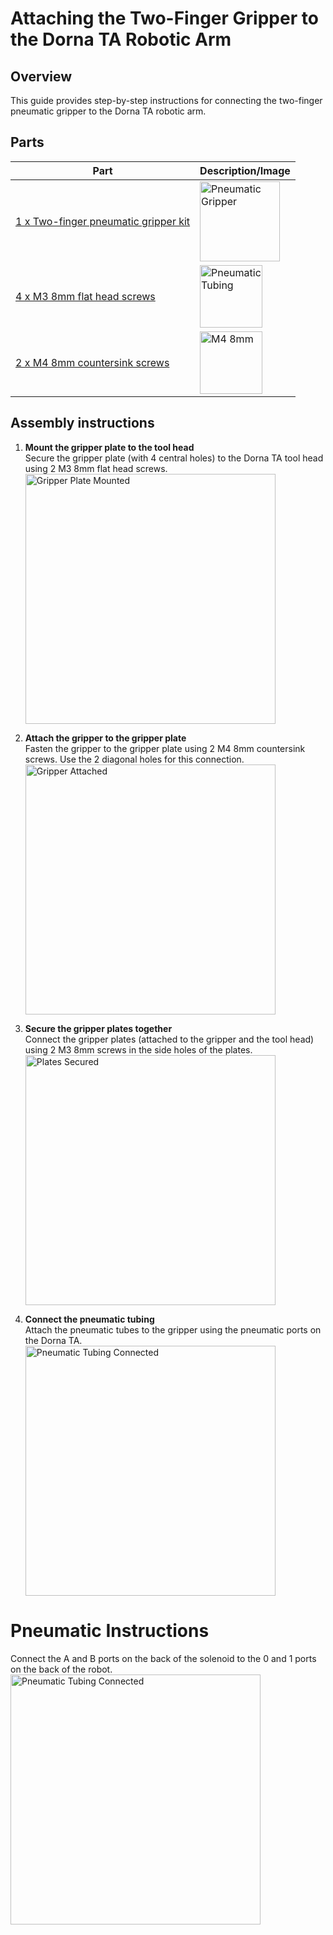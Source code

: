 # **Attaching the Two-Finger Gripper to the Dorna TA Robotic Arm**

## **Overview**
This guide provides step-by-step instructions for connecting the two-finger pneumatic gripper to the Dorna TA robotic arm.

## **Parts**
| **Part** | **Description/Image** |
|---|---|
| [1 x Two-finger pneumatic gripper kit](https://dorna.ai/grippers/pneumatic-gripper-kit/) | <img src="https://i.imgur.com/8gringR.png" alt="Pneumatic Gripper" width="128"/> |
| [4 x M3 8mm flat head screws](https://www.mcmaster.com/91294A128/) | <img src="https://i.imgur.com/g1B9MW4.png" alt="Pneumatic Tubing" width="100"/>  |
| [2 x M4 8mm countersink screws](https://www.mcmaster.com/91294A188/) |  <img src="https://i.imgur.com/CO6vzpO.png" alt="M4 8mm" width="100"/> |

## **Assembly instructions**

1. **Mount the gripper plate to the tool head**  
   Secure the gripper plate (with 4 central holes) to the Dorna TA tool head using 2 M3 8mm flat head screws.  
   <img src="https://i.imgur.com/hokEPMB.jpeg" alt="Gripper Plate Mounted" width="400"/>

2. **Attach the gripper to the gripper plate**  
   Fasten the gripper to the gripper plate using 2 M4 8mm countersink screws. Use the 2 diagonal holes for this connection.  
   <img src="https://i.imgur.com/UR11q7y.jpeg" alt="Gripper Attached" width="400"/>

3. **Secure the gripper plates together**  
   Connect the gripper plates (attached to the gripper and the tool head) using 2 M3 8mm screws in the side holes of the plates.  
   <img src="https://i.imgur.com/qICma2g.jpeg" alt="Plates Secured" width="400"/>

4. **Connect the pneumatic tubing**  
   Attach the pneumatic tubes to the gripper using the pneumatic ports on the Dorna TA.  
   <img src="https://i.imgur.com/FJ1Ri8V.jpeg" alt="Pneumatic Tubing Connected" width="400"/>

# **Pneumatic Instructions**
   Connect the A and B ports on the back of the solenoid to the 0 and 1 ports on the back of the robot.
   <br/>
   <img src="" alt="Pneumatic Tubing Connected" width="400"/>


